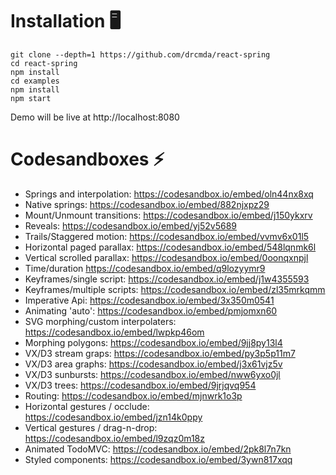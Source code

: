 # Installation 🖥

    git clone --depth=1 https://github.com/drcmda/react-spring
    cd react-spring
    npm install
    cd examples
    npm install
    npm start

Demo will be live at http://localhost:8080

# Codesandboxes ⚡️

- Springs and interpolation: https://codesandbox.io/embed/oln44nx8xq
- Native springs: https://codesandbox.io/embed/882njxpz29
- Mount/Unmount transitions: https://codesandbox.io/embed/j150ykxrv
- Reveals: https://codesandbox.io/embed/yj52v5689
- Trails/Staggered motion: https://codesandbox.io/embed/vvmv6x01l5
- Horizontal paged parallax: https://codesandbox.io/embed/548lqnmk6l
- Vertical scrolled parallax: https://codesandbox.io/embed/0oonqxnpjl
- Time/duration https://codesandbox.io/embed/q9lozyymr9
- Keyframes/single script: https://codesandbox.io/embed/j1w4355593
- Keyframes/multiple scripts: https://codesandbox.io/embed/zl35mrkqmm
- Imperative Api: https://codesandbox.io/embed/3x350m0541
- Animating 'auto': https://codesandbox.io/embed/pmjomxn60
- SVG morphing/custom interpolaters: https://codesandbox.io/embed/lwpkp46om
- Morphing polygons: https://codesandbox.io/embed/9jj8py13l4
- VX/D3 stream graps: https://codesandbox.io/embed/py3p5p11m7
- VX/D3 area graphs: https://codesandbox.io/embed/j3x61vjz5v
- VX/D3 sunbursts: https://codesandbox.io/embed/nww6yxo0jl
- VX/D3 trees: https://codesandbox.io/embed/9jrjqvq954
- Routing: https://codesandbox.io/embed/mjnwrk1o3p
- Horizontal gestures / occlude: https://codesandbox.io/embed/jzn14k0ppy
- Vertical gestures / drag-n-drop: https://codesandbox.io/embed/l9zqz0m18z
- Animated TodoMVC: https://codesandbox.io/embed/2pk8l7n7kn
- Styled components: https://codesandbox.io/embed/3ywn817xqq
